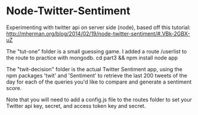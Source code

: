 Node-Twitter-Sentiment
======================

Experimenting with twitter api on server side (node), based off this tutorial: 
http://mherman.org/blog/2014/02/19/node-twitter-sentiment/#.VBk-2GBX-uZ

The "tut-one" folder is a small guessing game. I added a route /userlist to the route to practice with mongodb.
  cd part3 && npm install
  node app
  
The "twit-decision" folder is the actual Twitter Sentiment app, using the npm packages 'twit' and 'Sentiment' to retrieve the last 200 tweets of the day for each of the queries you'd like to compare and generate a sentiment score.

Note that you will need to add a config.js file to the routes folder to set your Twitter api key, secret, and access token key and secret.
